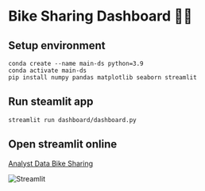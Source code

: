 # Bike Sharing Dashboard 🚴‍♂️

## Setup environment

```
conda create --name main-ds python=3.9
conda activate main-ds
pip install numpy pandas matplotlib seaborn streamlit
```

## Run steamlit app

```
streamlit run dashboard/dashboard.py
```

## Open streamlit online
[Analyst Data Bike Sharing](https://mluthfifrd-data-science.streamlit.app/)


![Streamlit](https://github.com/mluthfifrd/Data-Science/assets/82927435/63912968-aaa4-4de5-9744-6d51ba9b4ee8)
